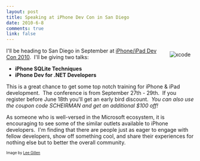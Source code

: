 ```yaml
--- 
layout: post
title: Speaking at iPhone Dev Con in San Diego
date: 2010-6-8
comments: true
link: false
---
```

<p><img style="float: right; margin: 10px;" src="https://flux88.s3.amazonaws.com/images/xcode-banner.jpg" alt="xcode" /></p>
<p>I'll be heading to San Diego in September at <a href="http://www.iphonedevcon.com/">iPhone/iPad Dev Con 2010</a>.  I'll be giving two talks:</p>
<ul>
<li><strong>iPhone SQLite Techniques</strong></li>
<li><strong>iPhone Dev for .NET Developers</strong></li>
</ul>
<p>This is a great chance to get some top notch training for iPhone &amp; iPad development.  The conference is from September 27th - 29th.  If you register before June 18th you'll get an early bird discount.  <em>You can also use the coupon code SCHEIRMAN and get an additional $100 off!</em></p>
<p>As someone who is well-versed in the Microsoft ecosystem, it is encouraging to see some of the similar outlets available to iPhone developers.  I'm finding that there are people just as eager to engage with fellow developers, show off something cool, and share their experiences for nothing else but to better the overall community.</p>
<p style="font-size: .7em">Image by <a href="http://www.flickr.com/photos/leegillen/" target="_blank">Lee Gillen</a></p>
